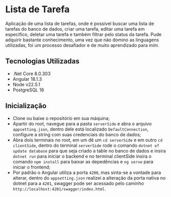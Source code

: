 # Lista de Tarefa

Aplicação de uma lista de tarefas, onde é possível buscar uma lista de tarefas do banco de dados, criar uma tarefa, editar uma tarefa em especifico, deletar uma tarefa e também filtrar pelo status da tarefa. Pude adquirir bastante conhecimento, uma vez que não domino as linguagens utilizadas, foi um processo desafiador e de muito aprendizado para mim.

## Tecnologias Utilizadas

- .Net Core 8.0.303
- Angular 18.1.3
- Node v22.5.1
- PostgreSQL 16

## Inicialização

- Clone ou baixe o repositório em sua máquina;
- Apartir do root, navegue para a pasta `serverSide` e abra o arquivo `appsetting.json`, dentro dele está localizado `DefaultConnection`, configure a string com suas credenciais do banco de dados;
- Abra dois terminais no root, em um dê um `cd serverSide` e em outro `cd clientSide`, dentro do terminal `serverSide` rode o comando `dotnet ef update database` para que seja criado a table no banco de dados e insira `dotnet run` para iniciar o backend e no terminal clientSide insira o comando `npm install` para baixar as depedências e `ng serve` para iniciar o frontend;
- Por padrão o Angular utiliza a porta `4200`, mas sinta-se a vontade para alterar, dentro do `appsetting.json` realizei a alteração da porta nativa no dotnet para a `4201`, swagger pode ser acessado pelo caminho `http://localhost:4201/swagger/index.html`.
